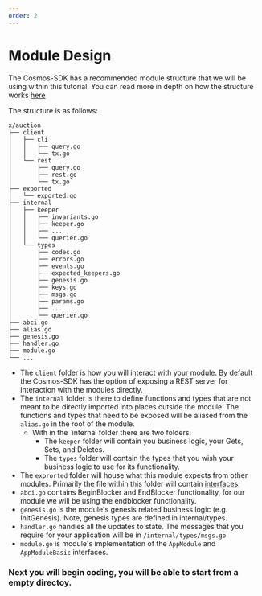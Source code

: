 ```yaml
---
order: 2
---
```


# Module Design

The Cosmos-SDK has a recommended module structure that we will be using within this tutorial. You can read more in depth on how the structure works [here](https://github.com/cosmos/cosmos-sdk/blob/0992c2994ca15131712ab19369f558190434f231/docs/building-modules/structure.md)

The structure is as follows:

```
x/auction
├── client
│   ├── cli
│   │   ├── query.go
│   │   └── tx.go
│   └── rest
│       ├── query.go
│       ├── rest.go
│       └── tx.go
├── exported
│   └── exported.go
├── internal
│   ├── keeper
│   │   ├── invariants.go
│   │   ├── keeper.go
│   │   ├── ...
│   │   └── querier.go
│   └── types
│       ├── codec.go
│       ├── errors.go
│       ├── events.go
│       ├── expected_keepers.go
│       ├── genesis.go
│       ├── keys.go
│       ├── msgs.go
│       ├── params.go
│       ├── ...
│       └── querier.go
├── abci.go
├── alias.go
├── genesis.go
├── handler.go
├── module.go
└── ...
```

- The `client` folder is how you will interact with your module. By default the Cosmos-SDK has the option of exposing a REST server for interaction with the modules directly.
- The `internal` folder is there to define functions and types that are not meant to be directly imported into places outside the module. The functions and types that need to be exposed will be aliased from the `alias.go` in the root of the module.
  - With in the `internal folder there are two folders:
    - The `keeper` folder will contain you business logic, your Gets, Sets, and Deletes.
    - The `types` folder will contain the types that you wish your business logic to use for its functionality.
- The `exprorted` folder will house what this module expects from other modules. Primarily the file within this folder will contain [interfaces](https://gobyexample.com/interfaces).
- `abci.go` contains BeginBlocker and EndBlocker functionality, for our module we will be using the endblocker functionality. <Link to docs on this>
- `genesis.go` is the module's genesis related business logic (e.g. InitGenesis). Note, genesis types are defined in internal/types.
- `handler.go` handles all the updates to state. The messages that you require for your application will be in `/internal/types/msgs.go`
- `module.go` is module's implementation of the `AppModule` and `AppModuleBasic` interfaces.

### Next you will begin coding, you will be able to start from a empty directoy.
